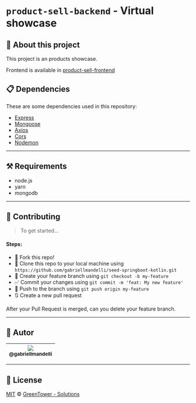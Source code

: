 # `product-sell-backend` - Virtual showcase

## 🚀 About this project
This project is an products showcase.

Frontend is available in [product-sell-frontend](https://github.com/gabriellmandelli/product-sell-frontend)

## 📋 Dependencies
These are some dependencies used in this repository:
- [Express](https://www.npmjs.com/package/express)
- [Mongoose](https://www.npmjs.com/package/mongoose)
- [Axios](https://www.npmjs.com/package/axios)
- [Cors](https://www.npmjs.com/package/cors)
- [Nodemon](https://www.npmjs.com/package/nodemon)

---
## ⚒ Requirements
- node.js
- yarn
- mongodb

---
## 🤔 Contributing
   > To get started...
#### Steps:
- 🍴 Fork this repo!
- 👯 Clone this repo to your local machine using `https://github.com/gabriellmandelli/seed-springboot-kotlin.git`
- 🎋 Create your feature branch using `git checkout -b my-feature`
- ✅ Commit your changes using `git commit -m 'feat: My new feature'`
- 📌 Push to the branch using `git push origin my-feature`
- 🔃 Create a new pull request

After your Pull Request is merged, can you delete your feature branch.

---
## 📌 Autor
| [<img src="https://avatars0.githubusercontent.com/u/13468664?v=3&s=115"><br><sub>@gabriellmandelli</sub>](https://github.com/gabriellmandelli) |
| :---: |

---
## 📝 License
[MIT](LICENSE) &copy; [GreenTower - Solutions](https://github.com/GreenTowerSolution)
